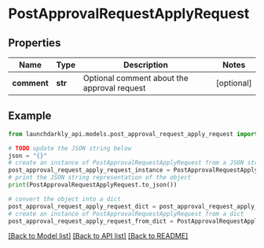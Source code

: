 # PostApprovalRequestApplyRequest


## Properties

Name | Type | Description | Notes
------------ | ------------- | ------------- | -------------
**comment** | **str** | Optional comment about the approval request | [optional] 

## Example

```python
from launchdarkly_api.models.post_approval_request_apply_request import PostApprovalRequestApplyRequest

# TODO update the JSON string below
json = "{}"
# create an instance of PostApprovalRequestApplyRequest from a JSON string
post_approval_request_apply_request_instance = PostApprovalRequestApplyRequest.from_json(json)
# print the JSON string representation of the object
print(PostApprovalRequestApplyRequest.to_json())

# convert the object into a dict
post_approval_request_apply_request_dict = post_approval_request_apply_request_instance.to_dict()
# create an instance of PostApprovalRequestApplyRequest from a dict
post_approval_request_apply_request_from_dict = PostApprovalRequestApplyRequest.from_dict(post_approval_request_apply_request_dict)
```
[[Back to Model list]](../README.md#documentation-for-models) [[Back to API list]](../README.md#documentation-for-api-endpoints) [[Back to README]](../README.md)


